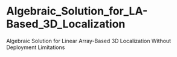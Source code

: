 # Algebraic_Solution_for_LA-Based_3D_Localization
Algebraic Solution for Linear Array-Based 3D Localization Without Deployment Limitations

